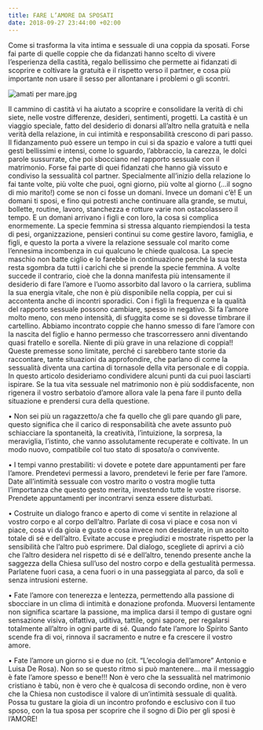 ```yaml
---
title: FARE L’AMORE DA SPOSATI
date: 2018-09-27 23:44:00 +02:00
---
```


Come si trasforma la vita intima e sessuale di una coppia da sposati.
Forse fai parte di quelle coppie che da fidanzati hanno scelto di vivere l’esperienza della castità, regalo bellissimo che permette ai fidanzati di scoprire e coltivare la gratuità e il rispetto verso il partner, e cosa più importante non usare il sesso per allontanare i problemi o gli scontri.

![amati per mare.jpg](/uploads/amati%20per%20mare.jpg)

Il cammino di castità vi ha aiutato a scoprire e consolidare la verità di chi siete, nelle vostre differenze, desideri, sentimenti, progetti. La castità è un viaggio speciale, fatto del desiderio di donarsi all’altro nella gratuità e nella verità della relazione, in cui intimità e responsabilità crescono di pari passo. Il fidanzamento può essere un tempo in cui si da spazio e valore a tutti quei gesti bellissimi e intensi, come lo sguardo, l’abbraccio, la carezza, le dolci parole sussurrate, che poi sbocciano nel rapporto sessuale con il matrimonio.
Forse fai parte di quei fidanzati che hanno già vissuto e condiviso la sessualità col partner. Specialmente all’inizio della relazione lo fai tante volte, più volte che puoi, ogni giorno, più volte al giorno (…il sogno di mio marito!) come se non ci fosse un domani. Invece un domani c’è! E un domani ti sposi, e fino qui potresti anche continuare alla grande, se mutui, bollette, routine, lavoro, stanchezza e rotture varie non ostacolassero il tempo. E un domani arrivano i figli e con loro, la cosa si complica enormemente. La specie femmina si stressa alquanto riempiendosi la testa di pesi, organizzazione, pensieri continui su come gestire lavoro, famiglia, e figli, e questo la porta a vivere la relazione sessuale col marito come l’ennesima incombenza in cui qualcuno le chiede qualcosa. La specie maschio non batte ciglio e lo farebbe in continuazione perché la sua testa resta sgombra da tutti i carichi che si prende la specie femmina. A volte succede il contrario, cioè che la donna manifesta più intensamente il desiderio di fare l’amore e l’uomo assorbito dal lavoro o la carriera, sublima la sua energia vitale, che non è più disponibile nella coppia, per cui si accontenta anche di incontri sporadici. Con i figli la frequenza e la qualità del rapporto sessuale possono cambiare, spesso in negativo. Si fa l’amore molto meno, con meno intensità, di sfuggita come se si dovesse timbrare il cartellino. Abbiamo incontrato coppie che hanno smesso di fare l’amore con la nascita del figlio e hanno permesso che trascorressero anni diventando quasi fratello e sorella. Niente di più grave in una relazione di coppia!!
Queste premesse sono limitate, perché ci sarebbero tante storie da raccontare, tante situazioni da approfondire, che parlano di come la sessualità diventa una cartina di tornasole della vita personale e di coppia. In questo articolo desideriamo condividere alcuni punti da cui puoi lasciarti ispirare.  Se la tua vita sessuale nel matrimonio non è più soddisfacente, non rigenera il vostro serbatoio d’amore allora vale la pena fare il punto della situazione e prendersi cura della questione.


•   Non sei più un ragazzetto/a che fa quello che gli pare quando gli pare, questo significa che il carico di responsabilità che avete assunto può schiacciare la spontaneità, la creatività, l’intuizione, la sorpresa, la meraviglia, l’istinto, che vanno assolutamente recuperate e coltivate. In un modo nuovo, compatibile col tuo stato di sposato/a o convivente.


•   I tempi vanno prestabiliti: vi dovete e potete dare appuntamenti per fare l’amore. Prendetevi permessi a lavoro, prendetevi le ferie per fare l’amore. Date all’intimità sessuale con vostro marito o vostra moglie tutta l’importanza che questo gesto merita, investendo tutte le vostre risorse. Prendete appuntamenti per incontrarvi senza essere disturbati.


•   Costruite un dialogo franco e aperto di come vi sentite in relazione al vostro corpo e al corpo dell’altro. Parlate di cosa vi piace e cosa non vi piace, cosa vi da gioia e gusto e cosa invece non desiderate, in un ascolto totale di sé e dell’altro. Evitate accuse e pregiudizi e mostrate rispetto per la sensibilità che l’altro può esprimere. Dal dialogo, scegliete di aprirvi a ciò che l’altro desidera nel rispetto di sé e dell’altro, tenendo presente anche la saggezza della Chiesa sull’uso del nostro corpo e della gestualità permessa. Parlatene fuori casa, a cena fuori o in una passeggiata al parco, da soli e senza intrusioni esterne.


•   Fate l’amore con tenerezza e lentezza, permettendo alla passione di sbocciare in un clima di intimità e donazione profonda. Muoversi lentamente non significa scartare la passione, ma implica darsi il tempo di gustare ogni sensazione visiva, olfattiva, uditiva, tattile, ogni sapore, per regalarsi totalmente all’altro in ogni parte di sé. Quando fate l’amore lo Spirito Santo scende fra di voi, rinnova il sacramento e nutre e fa crescere il vostro amore.


•   Fate l’amore un giorno si e due no (cit. “L’ecologia dell’amore” Antonio e Luisa De Rosa). Non so se questo ritmo si può mantenere… ma il messaggio è fate l’amore spesso e bene!!!
Non è vero che la sessualità nel matrimonio cristiano è tabù, non è vero che è qualcosa di secondo ordine, non è vero che la Chiesa non custodisce il valore di un’intimità sessuale di qualità. Possa tu gustare la gioia di un incontro profondo e esclusivo con il tuo sposo, con la tua sposa per scoprire che il sogno di Dio per gli sposi è l’AMORE!
